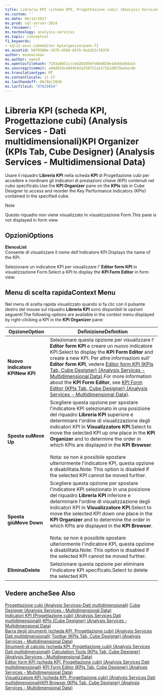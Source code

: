 ```yaml
---
title: Libreria KPI (scheda KPI, Progettazione cubi) (Analysis Services-Dati multidimensionali) | Microsoft Docs
ms.custom: ''
ms.date: 06/14/2017
ms.prod: sql-server-2014
ms.reviewer: ''
ms.technology: analysis-services
ms.topic: conceptual
f1_keywords:
- sql12.asvs.cubeeditor.kpiorganizerpane.f1
ms.assetid: b0f0388e-3d75-450d-b5fb-8a1d31cf8376
author: minewiskan
ms.author: owend
ms.openlocfilehash: 7193a6851cccbd2b5056fe664020e1debbddda14
ms.sourcegitcommit: ad4d92dce894592a259721a1571b1d8736abacdb
ms.translationtype: MT
ms.contentlocale: it-IT
ms.lasthandoff: 08/04/2020
ms.locfileid: "87625654"
---
```

# <a name="kpi-organizer-kpis-tab-cube-designer-analysis-services---multidimensional-data"></a><span data-ttu-id="4a25b-102">Libreria KPI (scheda KPI, Progettazione cubi) (Analysis Services - Dati multidimensionali)</span><span class="sxs-lookup"><span data-stu-id="4a25b-102">KPI Organizer (KPIs Tab, Cube Designer) (Analysis Services - Multidimensional Data)</span></span>
  <span data-ttu-id="4a25b-103">Usare il riquadro **Libreria KPI** nella scheda **KPI** di Progettazione cubi per accedere e riordinare gli indicatori di prestazioni chiave (KPI) contenuti nel cubo specificato.</span><span class="sxs-lookup"><span data-stu-id="4a25b-103">Use the **KPI Organizer** pane on the **KPIs** tab in Cube Designer to access and reorder the Key Performance Indicators (KPIs) contained in the specified cube.</span></span>  
  
> [!NOTE]  
>  <span data-ttu-id="4a25b-104">Questo riquadro non viene visualizzato in visualizzazione Form.</span><span class="sxs-lookup"><span data-stu-id="4a25b-104">This pane is not displayed in form view.</span></span>  
  
## <a name="options"></a><span data-ttu-id="4a25b-105">Opzioni</span><span class="sxs-lookup"><span data-stu-id="4a25b-105">Options</span></span>  
 <span data-ttu-id="4a25b-106">**Elenco**</span><span class="sxs-lookup"><span data-stu-id="4a25b-106">**List**</span></span>  
 <span data-ttu-id="4a25b-107">Consente di visualizzare il nome dell'indicatore KPI.</span><span class="sxs-lookup"><span data-stu-id="4a25b-107">Displays the name of the KPI.</span></span>  
  
 <span data-ttu-id="4a25b-108">Selezionare un indicatore KPI per visualizzare l' **Editor form KPI** in visualizzazione Form.</span><span class="sxs-lookup"><span data-stu-id="4a25b-108">Select a KPI to display the **KPI Form Editor** in form view.</span></span>  
  
## <a name="context-menu"></a><span data-ttu-id="4a25b-109">Menu di scelta rapida</span><span class="sxs-lookup"><span data-stu-id="4a25b-109">Context Menu</span></span>  
 <span data-ttu-id="4a25b-110">Nel menu di scelta rapida visualizzato quando si fa clic con il pulsante destro del mouse sul riquadro **Libreria KPI** sono disponibili le opzioni seguenti:</span><span class="sxs-lookup"><span data-stu-id="4a25b-110">The following options are available in the context menu displayed by right-clicking a KPI in the **KPI Organizer** pane:</span></span>  
  
|<span data-ttu-id="4a25b-111">Opzione</span><span class="sxs-lookup"><span data-stu-id="4a25b-111">Option</span></span>|<span data-ttu-id="4a25b-112">Definizione</span><span class="sxs-lookup"><span data-stu-id="4a25b-112">Definition</span></span>|  
|------------|----------------|  
|<span data-ttu-id="4a25b-113">**Nuovo indicatore KPI**</span><span class="sxs-lookup"><span data-stu-id="4a25b-113">**New KPI**</span></span>|<span data-ttu-id="4a25b-114">Selezionare questa opzione per visualizzare l' **Editor form KPI** e creare un nuovo indicatore KPI.</span><span class="sxs-lookup"><span data-stu-id="4a25b-114">Select to display the **KPI Form Editor** and create a new KPI.</span></span> <span data-ttu-id="4a25b-115">Per altre informazioni sull' **Editor form KPI**, vedere [Editor form KPI &#40;KPIs Tab, Cube Designer&#41; &#40;Analysis Services - Multidimensional Data&#41;](kpi-form-editor-kpis-tab-cube-designer-analysis-services-multidimensional-data.md).</span><span class="sxs-lookup"><span data-stu-id="4a25b-115">For more information about the **KPI Form Editor**, see [KPI Form Editor &#40;KPIs Tab, Cube Designer&#41; &#40;Analysis Services - Multidimensional Data&#41;](kpi-form-editor-kpis-tab-cube-designer-analysis-services-multidimensional-data.md).</span></span>|  
|<span data-ttu-id="4a25b-116">**Sposta su**</span><span class="sxs-lookup"><span data-stu-id="4a25b-116">**Move Up**</span></span>|<span data-ttu-id="4a25b-117">Scegliere questa opzione per spostare l'indicatore KPI selezionato in una posizione del riquadro **Libreria KPI** superiore e determinare l'ordine di visualizzazione degli indicatori KPI in **Visualizzatore KPI**.</span><span class="sxs-lookup"><span data-stu-id="4a25b-117">Select to move the selected KPI up one place in the **KPI Organizer** and to determine the order in which KPIs are displayed in the **KPI Browser**.</span></span><br /><br /> <span data-ttu-id="4a25b-118">Nota: se non è possibile spostare ulteriormente l'indicatore KPI, questa opzione è disabilitata.</span><span class="sxs-lookup"><span data-stu-id="4a25b-118">Note: This option is disabled if the selected KPI cannot be moved further.</span></span>|  
|<span data-ttu-id="4a25b-119">**Sposta giù**</span><span class="sxs-lookup"><span data-stu-id="4a25b-119">**Move Down**</span></span>|<span data-ttu-id="4a25b-120">Scegliere questa opzione per spostare l'indicatore KPI selezionato in una posizione del riquadro **Libreria KPI** inferiore e determinare l'ordine di visualizzazione degli indicatori KPI in **Visualizzatore KPI**.</span><span class="sxs-lookup"><span data-stu-id="4a25b-120">Select to move the selected KPI down one place in the **KPI Organizer** and to determine the order in which KPIs are displayed in the **KPI Browser**.</span></span><br /><br /> <span data-ttu-id="4a25b-121">Nota: se non è possibile spostare ulteriormente l'indicatore KPI, questa opzione è disabilitata.</span><span class="sxs-lookup"><span data-stu-id="4a25b-121">Note: This option is disabled if the selected KPI cannot be moved further.</span></span>|  
|<span data-ttu-id="4a25b-122">**Elimina**</span><span class="sxs-lookup"><span data-stu-id="4a25b-122">**Delete**</span></span>|<span data-ttu-id="4a25b-123">Selezionare questa opzione per eliminare l'indicatore KPI specificato.</span><span class="sxs-lookup"><span data-stu-id="4a25b-123">Select to delete the selected KPI.</span></span>|  
  
## <a name="see-also"></a><span data-ttu-id="4a25b-124">Vedere anche</span><span class="sxs-lookup"><span data-stu-id="4a25b-124">See Also</span></span>  
 <span data-ttu-id="4a25b-125">[Progettazione cubi &#40;Analysis Services-Dati multidimensionali&#41;](cube-designer-analysis-services-multidimensional-data.md) </span><span class="sxs-lookup"><span data-stu-id="4a25b-125">[Cube Designer &#40;Analysis Services - Multidimensional Data&#41;](cube-designer-analysis-services-multidimensional-data.md) </span></span>  
 <span data-ttu-id="4a25b-126">[Indicatori KPI &#40;Progettazione cubi&#41; &#40;Analysis Services Dati multidimensionali&#41;](kpis-cube-designer-analysis-services-multidimensional-data.md) </span><span class="sxs-lookup"><span data-stu-id="4a25b-126">[KPIs &#40;Cube Designer&#41; &#40;Analysis Services - Multidimensional Data&#41;](kpis-cube-designer-analysis-services-multidimensional-data.md) </span></span>  
 <span data-ttu-id="4a25b-127">[Barra degli strumenti &#40;scheda KPI, Progettazione cubi&#41; &#40;Analysis Services Dati multidimensionali&#41;](toolbar-kpis-tab-cube-designer-analysis-services-multidimensional-data.md) </span><span class="sxs-lookup"><span data-stu-id="4a25b-127">[Toolbar &#40;KPIs Tab, Cube Designer&#41; &#40;Analysis Services - Multidimensional Data&#41;](toolbar-kpis-tab-cube-designer-analysis-services-multidimensional-data.md) </span></span>  
 <span data-ttu-id="4a25b-128">[Strumenti di calcolo &#40;scheda KPI, Progettazione cubi&#41; &#40;Analysis Services Dati multidimensionali&#41;](calculation-tools-kpis-cube-designer-analysis-services-multidimensional-data.md) </span><span class="sxs-lookup"><span data-stu-id="4a25b-128">[Calculation Tools &#40;KPIs Tab, Cube Designer&#41; &#40;Analysis Services - Multidimensional Data&#41;](calculation-tools-kpis-cube-designer-analysis-services-multidimensional-data.md) </span></span>  
 <span data-ttu-id="4a25b-129">[Editor form KPI &#40;scheda KPI, Progettazione cubi&#41; &#40;Analysis Services Dati multidimensionali&#41;](kpi-form-editor-kpis-tab-cube-designer-analysis-services-multidimensional-data.md) </span><span class="sxs-lookup"><span data-stu-id="4a25b-129">[KPI Form Editor &#40;KPIs Tab, Cube Designer&#41; &#40;Analysis Services - Multidimensional Data&#41;](kpi-form-editor-kpis-tab-cube-designer-analysis-services-multidimensional-data.md) </span></span>  
 [<span data-ttu-id="4a25b-130">Visualizzatore KPI &#40;scheda KPI, Progettazione cubi&#41; &#40;Analysis Services Dati multidimensionali&#41;</span><span class="sxs-lookup"><span data-stu-id="4a25b-130">KPI Browser &#40;KPIs Tab, Cube Designer&#41; &#40;Analysis Services - Multidimensional Data&#41;</span></span>](kpi-browser-kpis-tab-cube-designer-analysis-services-multidimensional-data.md)  
  
  
